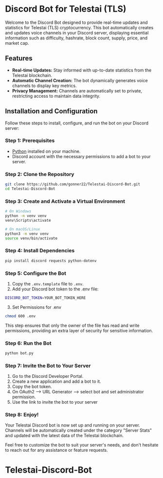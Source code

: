 # Discord Bot for Telestai (TLS)

Welcome to the Discord Bot designed to provide real-time updates and statistics for Telestai (TLS) cryptocurrency. This bot automatically creates and updates voice channels in your Discord server, displaying essential information such as difficulty, hashrate, block count, supply, price, and market cap.

## Features

- **Real-time Updates:** Stay informed with up-to-date statistics from the Telestai blockchain.
- **Automatic Channel Creation:** The bot dynamically generates voice channels to display key metrics.
- **Privacy Management:** Channels are automatically set to private, restricting access to maintain data integrity.

## Installation and Configuration

Follow these steps to install, configure, and run the bot on your Discord server:

### Step 1: Prerequisites

- [Python](https://www.python.org/) installed on your machine.
- Discord account with the necessary permissions to add a bot to your server.

### Step 2: Clone the Repository

```bash
git clone https://github.com/gonner22/Telestai-Discord-Bot.git
cd Telestai-Discord-Bot
```

### Step 3: Create and Activate a Virtual Environment

```bash
# On Windows
python -m venv venv
venv\Scripts\activate

# On macOS/Linux
python3 -m venv venv
source venv/bin/activate
```
### Step 4: Install Dependencies

```bash
pip install discord requests python-dotenv
```

### Step 5: Configure the Bot

1. Copy the `.env.template` file to `.env`.
2. Add your Discord bot token to the .env file:

```bash
DISCORD_BOT_TOKEN=YOUR_BOT_TOKEN_HERE
```

3. Set Permissions for .env
```bash
chmod 600 .env
```
This step ensures that only the owner of the file has read and write permissions, providing an extra layer of security for sensitive information.

### Step 6: Run the Bot

```bash
python bot.py
```

### Step 7: Invite the Bot to Your Server
1. Go to the Discord Developer Portal.
2. Create a new application and add a bot to it.
3. Copy the bot token.
4. On OAuth2 --> URL Generator --> select bot and set administrator permission.
5. Use the link to invite the bot to your server

### Step 8: Enjoy!
Your Telestai Discord bot is now set up and running on your server. Channels will be automatically created under the category "Server Stats" and updated with the latest data of the Telestai blockchain.

Feel free to customize the bot to suit your server's needs, and don't hesitate to reach out for any assistance or feature requests.
# Telestai-Discord-Bot
